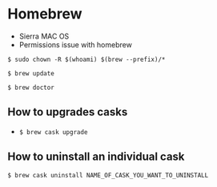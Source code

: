 # Homebrew
* Sierra MAC OS
* Permissions issue with homebrew

`$ sudo chown -R $(whoami) $(brew --prefix)/*`

`$ brew update`

`$ brew doctor`

## How to upgrades casks
* `$ brew cask upgrade`

## How to uninstall an individual cask
`$ brew cask uninstall NAME_OF_CASK_YOU_WANT_TO_UNINSTALL`
